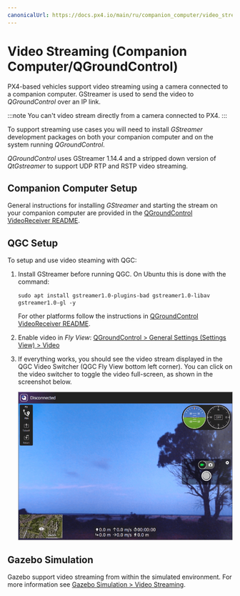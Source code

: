 ```yaml
---
canonicalUrl: https://docs.px4.io/main/ru/companion_computer/video_streaming
---
```


# Video Streaming (Companion Computer/QGroundControl)

PX4-based vehicles support video streaming using a camera connected to a companion computer. GStreamer is used to send the video to *QGroundControl* over an IP link.

:::note
You can't video stream directly from a camera connected to PX4.
:::

To support streaming use cases you will need to install *GStreamer* development packages on both your companion computer and on the system running *QGroundControl*.

*QGroundControl* uses GStreamer 1.14.4 and a stripped down version of *QtGstreamer* to support UDP RTP and RSTP video streaming.

## Companion Computer Setup

General instructions for installing *GStreamer* and starting the stream on your companion computer are provided in the [QGroundControl VideoReceiver README](https://github.com/mavlink/qgroundcontrol/blob/master/src/VideoReceiver/README.md).

## QGC Setup

To setup and use video steaming with QGC:

1. Install GStreamer before running QGC. On Ubuntu this is done with the command:
   ```
   sudo apt install gstreamer1.0-plugins-bad gstreamer1.0-libav gstreamer1.0-gl -y
   ```
   For other platforms follow the instructions in [QGroundControl VideoReceiver README](https://github.com/mavlink/qgroundcontrol/blob/master/src/VideoReceiver/README.md).
1. Enable video in *Fly View*: [QGroundControl > General Settings (Settings View) > Video](https://docs.qgroundcontrol.com/master/en/SettingsView/General.html#video)
1. If everything works, you should see the video stream displayed in the QGC Video Switcher (QGC Fly View bottom left corner). You can click on the video switcher to toggle the video full-screen, as shown in the screenshot below.

   ![QGC displaying video stream](../../assets/videostreaming/qgc-screenshot.png)



## Gazebo Simulation

Gazebo support video streaming from within the simulated environment. For more information see [Gazebo Simulation > Video Streaming](../simulation/gazebo.md#video-streaming).